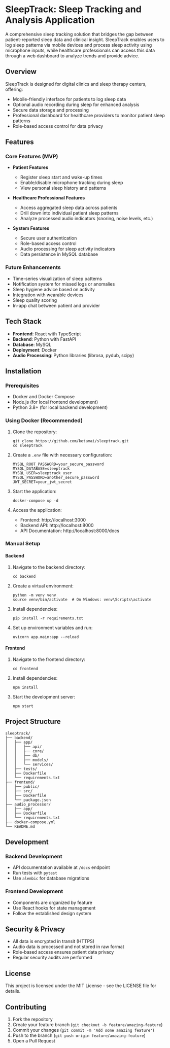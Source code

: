 # SleepTrack: Sleep Tracking and Analysis Application

A comprehensive sleep tracking solution that bridges the gap between patient-reported sleep data and clinical insight. SleepTrack enables users to log sleep patterns via mobile devices and process sleep activity using microphone inputs, while healthcare professionals can access this data through a web dashboard to analyze trends and provide advice.

## Overview

SleepTrack is designed for digital clinics and sleep therapy centers, offering:

- Mobile-friendly interface for patients to log sleep data
- Optional audio recording during sleep for enhanced analysis
- Secure data storage and processing
- Professional dashboard for healthcare providers to monitor patient sleep patterns
- Role-based access control for data privacy

## Features

### Core Features (MVP)

- **Patient Features**
  - Register sleep start and wake-up times
  - Enable/disable microphone tracking during sleep
  - View personal sleep history and patterns

- **Healthcare Professional Features**
  - Access aggregated sleep data across patients
  - Drill down into individual patient sleep patterns
  - Analyze processed audio indicators (snoring, noise levels, etc.)

- **System Features**
  - Secure user authentication
  - Role-based access control
  - Audio processing for sleep activity indicators
  - Data persistence in MySQL database

### Future Enhancements

- Time-series visualization of sleep patterns
- Notification system for missed logs or anomalies
- Sleep hygiene advice based on activity
- Integration with wearable devices
- Sleep quality scoring
- In-app chat between patient and provider

## Tech Stack

- **Frontend**: React with TypeScript
- **Backend**: Python with FastAPI
- **Database**: MySQL
- **Deployment**: Docker
- **Audio Processing**: Python libraries (librosa, pydub, scipy)

## Installation

### Prerequisites

- Docker and Docker Compose
- Node.js (for local frontend development)
- Python 3.8+ (for local backend development)

### Using Docker (Recommended)

1. Clone the repository:
   ```
   git clone https://github.com/ketamai/sleeptrack.git
   cd sleeptrack
   ```

2. Create a `.env` file with necessary configuration:
   ```
   MYSQL_ROOT_PASSWORD=your_secure_password
   MYSQL_DATABASE=sleeptrack
   MYSQL_USER=sleeptrack_user
   MYSQL_PASSWORD=another_secure_password
   JWT_SECRET=your_jwt_secret
   ```

3. Start the application:
   ```
   docker-compose up -d
   ```

4. Access the application:
   - Frontend: http://localhost:3000
   - Backend API: http://localhost:8000
   - API Documentation: http://localhost:8000/docs

### Manual Setup

#### Backend

1. Navigate to the backend directory:
   ```
   cd backend
   ```

2. Create a virtual environment:
   ```
   python -m venv venv
   source venv/bin/activate  # On Windows: venv\Scripts\activate
   ```

3. Install dependencies:
   ```
   pip install -r requirements.txt
   ```

4. Set up environment variables and run:
   ```
   uvicorn app.main:app --reload
   ```

#### Frontend

1. Navigate to the frontend directory:
   ```
   cd frontend
   ```

2. Install dependencies:
   ```
   npm install
   ```

3. Start the development server:
   ```
   npm start
   ```

## Project Structure

```
sleeptrack/
├── backend/
│   ├── app/
│   │   ├── api/
│   │   ├── core/
│   │   ├── db/
│   │   ├── models/
│   │   └── services/
│   ├── tests/
│   ├── Dockerfile
│   └── requirements.txt
├── frontend/
│   ├── public/
│   ├── src/
│   ├── Dockerfile
│   └── package.json
├── audio_processor/
│   ├── app/
│   ├── Dockerfile
│   └── requirements.txt
├── docker-compose.yml
└── README.md
```

## Development

### Backend Development

- API documentation available at `/docs` endpoint
- Run tests with `pytest`
- Use `alembic` for database migrations

### Frontend Development

- Components are organized by feature
- Use React hooks for state management
- Follow the established design system

## Security & Privacy

- All data is encrypted in transit (HTTPS)
- Audio data is processed and not stored in raw format
- Role-based access ensures patient data privacy
- Regular security audits are performed

## License

This project is licensed under the MIT License - see the LICENSE file for details.

## Contributing

1. Fork the repository
2. Create your feature branch (`git checkout -b feature/amazing-feature`)
3. Commit your changes (`git commit -m 'Add some amazing feature'`)
4. Push to the branch (`git push origin feature/amazing-feature`)
5. Open a Pull Request